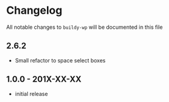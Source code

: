 # Changelog

All notable changes to `buildy-wp` will be documented in this file

## 2.6.2

- Small refactor to space select boxes

## 1.0.0 - 201X-XX-XX

- initial release
